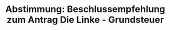 ---
abstimmung:
  abstimmung: 2
  bundestagssitzung: 119
  datum: 18. Oktober 2019
  legislaturperiode: 19
categories:
- Todo
data:
- title: Abstimmungsergebnis 20191018_2-data.pdf
  url: /res/2021-btw/abstimmungsergebnisse/20191018_2-data.pdf
- title: Abstimmungsergebnis 20191018_2_xls-data.xlsx
  url: /res/2021-btw/abstimmungsergebnisse/20191018_2_xls-data.xlsx
- title: Abstimmungsergebnis 20191018_2_xls-data.csv
  url: /res/2021-btw/abstimmungsergebnisse/csv/20191018_2_xls-data.csv
documents:
- local: /res/2021-btw/drucksachen/08358.pdf
  title: Drucksache 19/08358
  url: https://dip21.bundestag.de/dip21/btd/19/083/1908358.pdf
- local: /res/2021-btw/drucksachen/14118.pdf
  title: Drucksache 19/14118
  url: https://dip21.bundestag.de/dip21/btd/19/141/1914118.pdf
ergebnis:
  AfD:
    enthaltung: 0
    gesamt: 91
    ja: 86
    nein: 0
    nichtabgegeben: 5
    ungueltig: 0
  Bündnis 90/Die Grünen:
    enthaltung: 0
    gesamt: 67
    ja: 0
    nein: 60
    nichtabgegeben: 7
    ungueltig: 0
  Die Linke:
    enthaltung: 0
    gesamt: 69
    ja: 0
    nein: 64
    nichtabgegeben: 5
    ungueltig: 0
  FDP:
    enthaltung: 0
    gesamt: 80
    ja: 72
    nein: 0
    nichtabgegeben: 8
    ungueltig: 0
  cdu/csu:
    enthaltung: 0
    gesamt: 246
    ja: 225
    nein: 0
    nichtabgegeben: 21
    ungueltig: 0
  file: 20191018_2_xls-data.xlsx
  fraktionslos:
    enthaltung: 0
    gesamt: 4
    ja: 0
    nein: 1
    nichtabgegeben: 3
    ungueltig: 0
  spd:
    enthaltung: 0
    gesamt: 151
    ja: 134
    nein: 0
    nichtabgegeben: 17
    ungueltig: 0
layout: abstimmung
links:
- title: Link zu bundestag.de
  url: https://www.bundestag.de/parlament/plenum/abstimmung/abstimmung?id=624
preview: 'Deutscher Bundestag


  119. Sitzung des Deutschen Bundestages

  am Freitag, 18. Oktober 2019


  Endgültiges Ergebnis der Namentlichen Abstimmung Nr. 2


  Beschlussempfehlung des Ausschusses für Recht und Verbraucherschutz (6. Ausschuss)

  zu dem Antrag der Abgeordneten Caren Lay, Jörg Cezanne, Dr. Gesine Lötzsch, weiterer

  Abgeordneter und der Fraktion DIE LINKE.

  Grundsteuer nicht länger auf Mieterinnen und Mieter umlegen

  Drs. 19/8358 und 19/14118'
tags:
- Todo
title: 'Abstimmung: Beschlussempfehlung zum Antrag Die Linke - Grundsteuer'
---